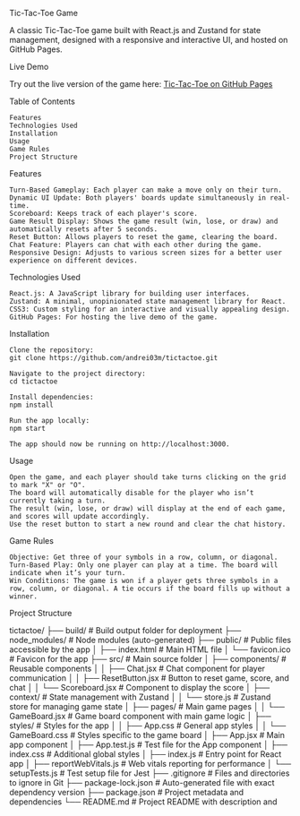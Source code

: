 Tic-Tac-Toe Game

A classic Tic-Tac-Toe game built with React.js and Zustand for state management, designed with a responsive and interactive UI, and hosted on GitHub Pages.

Live Demo

Try out the live version of the game here: [Tic-Tac-Toe on GitHub Pages](https://andrei03m.github.io/tictactoe/)

Table of Contents

    Features
    Technologies Used
    Installation
    Usage
    Game Rules
    Project Structure

Features

    Turn-Based Gameplay: Each player can make a move only on their turn.
    Dynamic UI Update: Both players' boards update simultaneously in real-time.
    Scoreboard: Keeps track of each player's score.
    Game Result Display: Shows the game result (win, lose, or draw) and automatically resets after 5 seconds.
    Reset Button: Allows players to reset the game, clearing the board.
    Chat Feature: Players can chat with each other during the game.
    Responsive Design: Adjusts to various screen sizes for a better user experience on different devices.

Technologies Used

    React.js: A JavaScript library for building user interfaces.
    Zustand: A minimal, unopinionated state management library for React.
    CSS3: Custom styling for an interactive and visually appealing design.
    GitHub Pages: For hosting the live demo of the game.

Installation

    Clone the repository:
    git clone https://github.com/andrei03m/tictactoe.git

    Navigate to the project directory:
    cd tictactoe

    Install dependencies:
    npm install

    Run the app locally:
    npm start

    The app should now be running on http://localhost:3000.

Usage

    Open the game, and each player should take turns clicking on the grid to mark "X" or "O".
    The board will automatically disable for the player who isn’t currently taking a turn.
    The result (win, lose, or draw) will display at the end of each game, and scores will update accordingly.
    Use the reset button to start a new round and clear the chat history.

Game Rules

    Objective: Get three of your symbols in a row, column, or diagonal.
    Turn-Based Play: Only one player can play at a time. The board will indicate when it’s your turn.
    Win Conditions: The game is won if a player gets three symbols in a row, column, or diagonal. A tie occurs if the board fills up without a winner.

Project Structure

tictactoe/
├── build/ # Build output folder for deployment
├── node_modules/ # Node modules (auto-generated)
├── public/ # Public files accessible by the app
│ ├── index.html # Main HTML file
│ └── favicon.ico # Favicon for the app
├── src/ # Main source folder
│ ├── components/ # Reusable components
│ │ ├── Chat.jsx # Chat component for player communication
│ │ ├── ResetButton.jsx # Button to reset game, score, and chat
│ │ └── Scoreboard.jsx # Component to display the score
│ ├── context/ # State management with Zustand
│ │ └── store.js # Zustand store for managing game state
│ ├── pages/ # Main game pages
│ │ └── GameBoard.jsx # Game board component with main game logic
│ ├── styles/ # Styles for the app
│ │ ├── App.css # General app styles
│ │ └── GameBoard.css # Styles specific to the game board
│ ├── App.jsx # Main app component
│ ├── App.test.js # Test file for the App component
│ ├── index.css # Additional global styles
│ ├── index.js # Entry point for React app
│ ├── reportWebVitals.js # Web vitals reporting for performance
│ └── setupTests.js # Test setup file for Jest
├── .gitignore # Files and directories to ignore in Git
├── package-lock.json # Auto-generated file with exact dependency version
├── package.json # Project metadata and dependencies
└── README.md # Project README with description and
